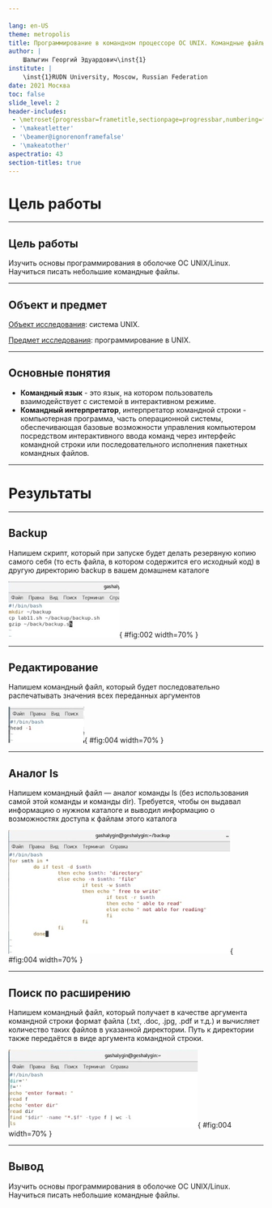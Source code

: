 ```yaml
---

lang: en-US
theme: metropolis
title: Программирование в командном процессоре ОС UNIX. Командные файлы
author: |
	Шалыгин Георгий Эдуардович\inst{1}
institute: |
	\inst{1}RUDN University, Moscow, Russian Federation
date: 2021 Москва
toc: false
slide_level: 2
header-includes: 
 - \metroset{progressbar=frametitle,sectionpage=progressbar,numbering=fraction}
 - '\makeatletter'
 - '\beamer@ignorenonframefalse'
 - '\makeatother'
aspectratio: 43
section-titles: true
---
```


# Цель работы

---

## Цель работы

Изучить основы программирования в оболочке ОС UNIX/Linux. Научиться писать небольшие командные файлы.

---

## Объект и предмет 

<u>Объект исследования</u>: система UNIX.

<u>Предмет исследования</u>: программирование в UNIX.

---

## Основные понятия

- **Командный язык** - это язык, на котором пользователь взаимодействует с системой в интерактивном режиме.
- **Командный интерпретатор**, интерпретатор командной строки - компьютерная программа, часть операционной системы, обеспечивающая базовые возможности управления компьютером посредством интерактивного ввода команд через интерфейс командной строки или последовательного исполнения пакетных командных файлов.

---

# Результаты

---

## Backup

Напишем скрипт, который при запуске будет делать резервную копию самого себя (то есть файла, в котором содержится его исходный код) в другую директорию backup в вашем домашнем каталоге

![Текст 1 скрипта](../screens\2.jpg){ #fig:002 width=70% }

---

## Редактирование

Напишем командный файл, который будет последовательно распечатывать значения всех переданных аргументов

![Текст 2 скрипта](..\screens\4.jpg){ #fig:004 width=70% }

---

## Аналог ls

Напишем командный файл — аналог команды ls (без использования самой этой команды и команды dir). Требуется, чтобы он выдавал информацию о нужном каталоге и выводил информацию о возможностях доступа к файлам этого каталога

![Текст 2 скрипта](..\screens\6.jpg){ #fig:004 width=70% }

---

## Поиск по расширению

Напишем командный файл, который получает в качестве аргумента командной строки формат файла (.txt, .doc, .jpg, .pdf и т.д.) и вычисляет количество таких файлов в указанной директории. Путь к директории также передаётся в виде аргумента командной строки.

![Текст 2 скрипта](..\screens\9.jpg){ #fig:004 width=70% }

---

## Вывод

Изучить основы программирования в оболочке ОС UNIX/Linux. Научиться писать небольшие командные файлы.

<!-- ## {.standout} -->

<!-- Спасибо за внимание -->